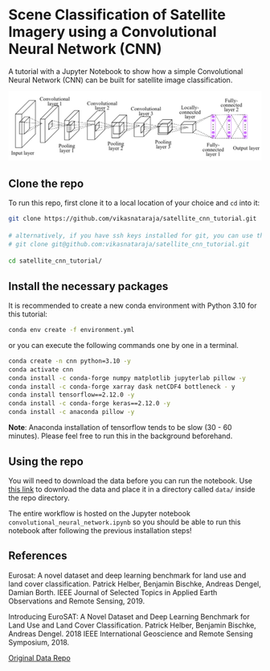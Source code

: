 # Scene Classification of Satellite Imagery using a Convolutional Neural Network (CNN)

A tutorial with a Jupyter Notebook to show how a simple Convolutional Neural Network (CNN) can be built for satellite image classification.

![CNN Architecture](assets/cnn_architecture.png)

## Clone the repo

To run this repo, first clone it to a local location of your choice and `cd` into it:

```sh
git clone https://github.com/vikasnataraja/satellite_cnn_tutorial.git

# alternatively, if you have ssh keys installed for git, you can use this instead
# git clone git@github.com:vikasnataraja/satellite_cnn_tutorial.git

cd satellite_cnn_tutorial/
```

## Install the necessary packages

It is recommended to create a new conda environment with Python 3.10 for this tutorial:

```sh
conda env create -f environment.yml
```

or you can execute the following commands one by one in a terminal.

```sh
conda create -n cnn python=3.10 -y
conda activate cnn
conda install -c conda-forge numpy matplotlib jupyterlab pillow -y
conda install -c conda-forge xarray dask netCDF4 bottleneck - y
conda install tensorflow==2.12.0 -y
conda install -c conda-forge keras==2.12.0 -y
conda install -c anaconda pillow -y

```

**Note**: Anaconda installation of tensorflow tends to be slow (30 - 60 minutes). Please feel free to run this in the background beforehand.

## Using the repo

You will need to download the data before you can run the notebook. Use [this link](https://o365coloradoedu-my.sharepoint.com/:f:/g/personal/viha4393_colorado_edu/Ei4dXjHk72VJn0f0LhhS2i8B2Tfnu72M8iu7t55WNRHROQ?e=Qfcbqv) to download the data and place it in a directory called `data/` inside the repo directory.

The entire workflow is hosted on the Jupyter notebook `convolutional_neural_network.ipynb` so you should be able to run this notebook after following the previous installation steps!

## References

Eurosat: A novel dataset and deep learning benchmark for land use and land cover classification. Patrick Helber, Benjamin Bischke, Andreas Dengel, Damian Borth. IEEE Journal of Selected Topics in Applied Earth Observations and Remote Sensing, 2019.

Introducing EuroSAT: A Novel Dataset and Deep Learning Benchmark for Land Use and Land Cover Classification. Patrick Helber, Benjamin Bischke, Andreas Dengel. 2018 IEEE International Geoscience and Remote Sensing Symposium, 2018.

[Original Data Repo](https://github.com/phelber/eurosat)
